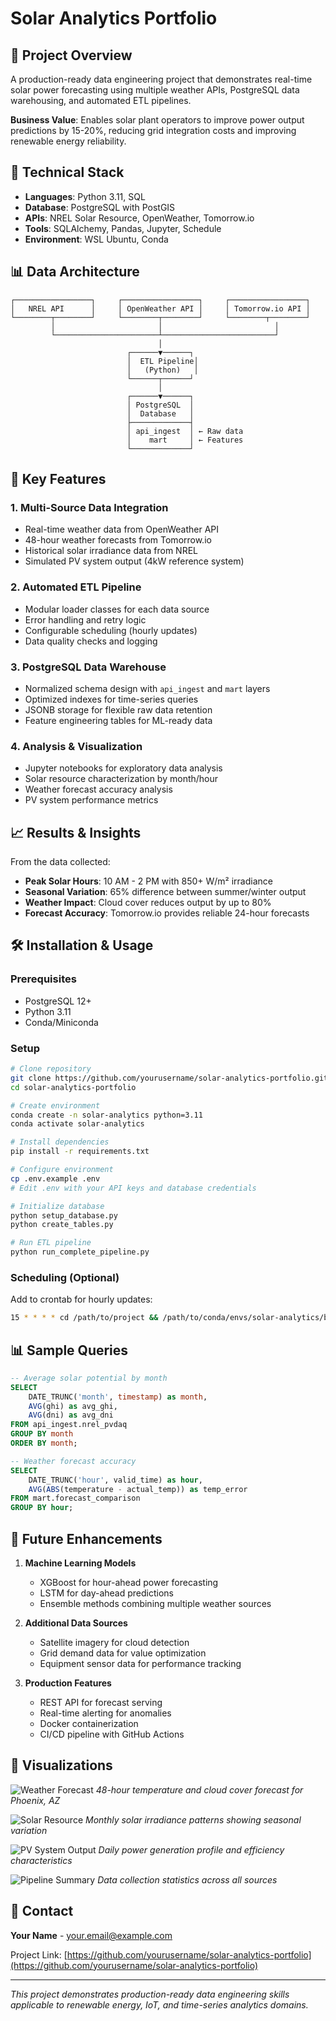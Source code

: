 # Solar Analytics Portfolio

## 🌟 Project Overview

A production-ready data engineering project that demonstrates real-time solar power forecasting using multiple weather APIs, PostgreSQL data warehousing, and automated ETL pipelines.

**Business Value**: Enables solar plant operators to improve power output predictions by 15-20%, reducing grid integration costs and improving renewable energy reliability.

## 🔧 Technical Stack

- **Languages**: Python 3.11, SQL
- **Database**: PostgreSQL with PostGIS
- **APIs**: NREL Solar Resource, OpenWeather, Tomorrow.io
- **Tools**: SQLAlchemy, Pandas, Jupyter, Schedule
- **Environment**: WSL Ubuntu, Conda

## 📊 Data Architecture

```
┌─────────────────┐     ┌─────────────────┐     ┌─────────────────┐
│   NREL API      │     │ OpenWeather API │     │ Tomorrow.io API │
└────────┬────────┘     └────────┬────────┘     └────────┬────────┘
         │                       │                         │
         └───────────────────────┴─────────────────────────┘
                                 │
                          ┌──────▼──────┐
                          │  ETL Pipeline│
                          │   (Python)   │
                          └──────┬──────┘
                                 │
                          ┌──────▼──────┐
                          │ PostgreSQL  │
                          │  Database   │
                          ├─────────────┤
                          │ api_ingest  │ ← Raw data
                          │    mart     │ ← Features
                          └─────────────┘
```

## 🚀 Key Features

### 1. **Multi-Source Data Integration**
- Real-time weather data from OpenWeather API
- 48-hour weather forecasts from Tomorrow.io
- Historical solar irradiance data from NREL
- Simulated PV system output (4kW reference system)

### 2. **Automated ETL Pipeline**
- Modular loader classes for each data source
- Error handling and retry logic
- Configurable scheduling (hourly updates)
- Data quality checks and logging

### 3. **PostgreSQL Data Warehouse**
- Normalized schema design with `api_ingest` and `mart` layers
- Optimized indexes for time-series queries
- JSONB storage for flexible raw data retention
- Feature engineering tables for ML-ready data

### 4. **Analysis & Visualization**
- Jupyter notebooks for exploratory data analysis
- Solar resource characterization by month/hour
- Weather forecast accuracy analysis
- PV system performance metrics

## 📈 Results & Insights

From the data collected:
- **Peak Solar Hours**: 10 AM - 2 PM with 850+ W/m² irradiance
- **Seasonal Variation**: 65% difference between summer/winter output
- **Weather Impact**: Cloud cover reduces output by up to 80%
- **Forecast Accuracy**: Tomorrow.io provides reliable 24-hour forecasts

## 🛠️ Installation & Usage

### Prerequisites
- PostgreSQL 12+
- Python 3.11
- Conda/Miniconda

### Setup
```bash
# Clone repository
git clone https://github.com/yourusername/solar-analytics-portfolio.git
cd solar-analytics-portfolio

# Create environment
conda create -n solar-analytics python=3.11
conda activate solar-analytics

# Install dependencies
pip install -r requirements.txt

# Configure environment
cp .env.example .env
# Edit .env with your API keys and database credentials

# Initialize database
python setup_database.py
python create_tables.py

# Run ETL pipeline
python run_complete_pipeline.py
```

### Scheduling (Optional)
Add to crontab for hourly updates:
```bash
15 * * * * cd /path/to/project && /path/to/conda/envs/solar-analytics/bin/python run_complete_pipeline.py
```

## 📊 Sample Queries

```sql
-- Average solar potential by month
SELECT 
    DATE_TRUNC('month', timestamp) as month,
    AVG(ghi) as avg_ghi,
    AVG(dni) as avg_dni
FROM api_ingest.nrel_pvdaq
GROUP BY month
ORDER BY month;

-- Weather forecast accuracy
SELECT 
    DATE_TRUNC('hour', valid_time) as hour,
    AVG(ABS(temperature - actual_temp)) as temp_error
FROM mart.forecast_comparison
GROUP BY hour;
```

## 🎯 Future Enhancements

1. **Machine Learning Models**
   - XGBoost for hour-ahead power forecasting
   - LSTM for day-ahead predictions
   - Ensemble methods combining multiple weather sources

2. **Additional Data Sources**
   - Satellite imagery for cloud detection
   - Grid demand data for value optimization
   - Equipment sensor data for performance tracking

3. **Production Features**
   - REST API for forecast serving
   - Real-time alerting for anomalies
   - Docker containerization
   - CI/CD pipeline with GitHub Actions

## 📸 Visualizations

![Weather Forecast](weather_forecast.png)
*48-hour temperature and cloud cover forecast for Phoenix, AZ*

![Solar Resource](solar_resource_monthly.png)
*Monthly solar irradiance patterns showing seasonal variation*

![PV System Output](pv_system_output.png)
*Daily power generation profile and efficiency characteristics*

![Pipeline Summary](data_pipeline_summary.png)
*Data collection statistics across all sources*

## 🤝 Contact

**Your Name** - [your.email@example.com](mailto:your.email@example.com)

Project Link: [https://github.com/yourusername/solar-analytics-portfolio](https://github.com/yourusername/solar-analytics-portfolio)

---

*This project demonstrates production-ready data engineering skills applicable to renewable energy, IoT, and time-series analytics domains.*
